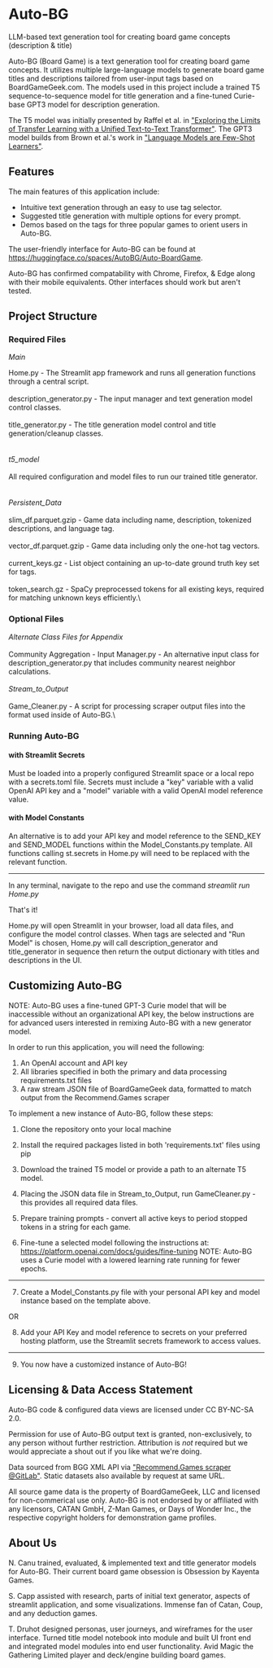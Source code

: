 # Auto-BG
LLM-based text generation tool for creating board game concepts (description & title)

Auto-BG (Board Game) is a text generation tool for creating board game concepts. It utilizes multiple large-language models to generate board game titles and descriptions tailored from user-input tags based on BoardGameGeek.com. The models used in this project include a trained T5 sequence-to-sequence model for title generation and a fine-tuned Curie-base GPT3 model for description generation. 


The T5 model was initially presented by Raffel et al. in ["Exploring the Limits of Transfer Learning with a Unified Text-to-Text Transformer"](https://arxiv.org/pdf/1910.10683.pdf). The GPT3 model builds from Brown et al.'s work in ["Language Models are Few-Shot Learners"](https://arxiv.org/abs/2005.14165).


## Features
The main features of this application include:

- Intuitive text generation through an easy to use tag selector.
- Suggested title generation with multiple options for every prompt.
- Demos based on the tags for three popular games to orient users in Auto-BG.

The user-friendly interface for Auto-BG can be found at https://huggingface.co/spaces/AutoBG/Auto-BoardGame.

Auto-BG has confirmed compatability with Chrome, Firefox, & Edge along with their mobile equivalents. Other interfaces should work but aren't tested.

## Project Structure

### Required Files


*Main*

Home.py - The Streamlit app framework and runs all generation functions through a central script.\
\
description_generator.py - The input manager and text generation model control classes.\
\
title_generator.py - The title generation model control and title generation/cleanup classes.\
\
\
*t5_model*\
\
All required configuration and model files to run our trained title generator.\
\
\
*Persistent_Data*\
\
slim_df.parquet.gzip - Game data including name, description, tokenized descriptions, and language tag.\
\
vector_df.parquet.gzip - Game data including only the one-hot tag vectors.\
\
current_keys.gz - List object containing an up-to-date ground truth key set for tags.\
\
token_search.gz - SpaCy preprocessed tokens for all existing keys, required for matching unknown keys efficiently.\

### Optional Files
*Alternate Class Files for Appendix*\
\
Community Aggregation - Input Manager.py - An alternative input class for description_generator.py that includes community nearest neighbor calculations.\
\
*Stream_to_Output*\
\
Game_Cleaner.py - A script for processing scraper output files into the format used inside of Auto-BG.\

### Running Auto-BG
#### with Streamlit Secrets
Must be loaded into a properly configured Streamlit space or a local repo with a secrets.toml file. Secrets must include a "key" variable with a valid OpenAI API key and a "model" variable with a valid OpenAI model reference value.

#### with Model Constants
An alternative is to add your API key and model reference to the SEND_KEY and SEND_MODEL functions within the Model_Constants.py template. All functions calling st.secrets in Home.py will need to be replaced with the relevant function.

---
In any terminal, navigate to the repo and use the command *streamlit run Home.py*

That's it!

Home.py will open Streamlit in your browser, load all data files, and configure the model control classes. When tags are selected and "Run Model" is chosen, Home.py will call description_generator and title_generator in sequence then return the output dictionary with titles and descriptions in the UI.

## Customizing Auto-BG
NOTE: Auto-BG uses a fine-tuned GPT-3 Curie model that will be inaccessible without an organizational API key, 
the below instructions are for advanced users interested in remixing Auto-BG with a new generator model.

In order to run this application, you will need the following:
1. An OpenAI account and API key
2. All libraries specified in both the primary and data processing requirements.txt files
3. A raw stream JSON file of BoardGameGeek data, formatted to match output from the Recommend.Games scraper

To implement a new instance of Auto-BG, follow these steps:
1. Clone the repository onto your local machine
2. Install the required packages listed in both 'requirements.txt' files using pip
3. Download the trained T5 model or provide a path to an alternate T5 model.
4. Placing the JSON data file in Stream_to_Output, run GameCleaner.py - this provides all required data files.

5. Prepare training prompts - convert all active keys to period stopped tokens in a string for each game.
6. Fine-tune a selected model following the instructions at: https://platform.openai.com/docs/guides/fine-tuning
NOTE: Auto-BG uses a Curie model with a lowered learning rate running for fewer epochs.
---
7. Create a Model_Constants.py file with your personal API key and model instance based on the template above.

OR

8. Add your API Key and model reference to secrets on your preferred hosting platform, use the Streamlit secrets framework to access values.
---
9. You now have a customized instance of Auto-BG!

## Licensing & Data Access Statement
Auto-BG code & configured data views are licensed under CC BY-NC-SA 2.0. 

Permission for use of Auto-BG output text is granted, non-exclusively, to any person without further restriction. Attribution is *not* required but we would appreciate a shout out if you like what we're doing. 

Data sourced from BGG XML API via ["Recommend.Games scraper @GitLab"](https://gitlab.com/recommend.games). Static datasets also available by request at same URL.

All source game data is the property of BoardGameGeek, LLC and licensed for non-commerical use only. Auto-BG is not endorsed by or affiliated with any licensors, CATAN GmbH, Z-Man Games, or Days of Wonder Inc., the respective copyright holders for demonstration game profiles.

## About Us
N. Canu trained, evaluated, & implemented text and title generator models for Auto-BG. Their current board game obsession is Obsession by Kayenta Games.

S. Capp assisted with research, parts of initial text generator, aspects of streamlit application, and some visualizations. Immense fan of Catan, Coup, and any deduction games.

T. Druhot designed personas, user journeys, and wireframes for the user interface. Turned title model notebook into module and built UI front end and integrated model modules into end user functionality. Avid Magic the Gathering Limited player and deck/engine building board games.

